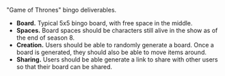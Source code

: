 "Game of Thrones" bingo deliverables.

  - **Board.** Typical 5x5 bingo board, with free space in the middle.
  - **Spaces.** Board spaces should be characters still alive in the show as of
    the end of season 8.
  - **Creation.** Users should be able to randomly generate a board. Once a
    board is generated, they should also be able to move items around.
  - **Sharing.** Users should be able generate a link to share with other users
    so that their board can be shared.
